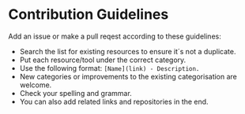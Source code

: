 # Contribution Guidelines

Add an issue or make a pull reqest according to these guidelines:

- Search the list for existing resources to ensure it´s not a duplicate.
- Put each resource/tool under the correct category.
- Use the following format: `[Name](link) - Description.`
- New categories or improvements to the existing categorisation are welcome.
- Check your spelling and grammar.
- You can also add related links and repositories in the end.